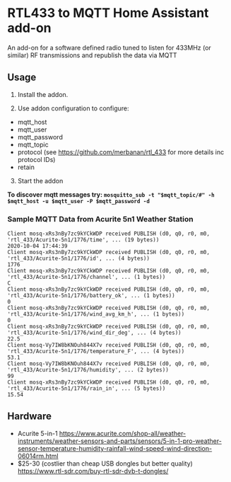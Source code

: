 # RTL433 to MQTT Home Assistant add-on
An add-on for a software defined radio tuned to listen for 433MHz (or similar) RF transmissions and republish the data via MQTT

## Usage

1) Install the addon.

2) Use addon configuration to configure:
- mqtt_host
- mqtt_user
- mqtt_password
- mqtt_topic
- protocol (see https://github.com/merbanan/rtl_433 for more details inc protocol IDs)
- retain


3) Start the addon

**To discover mqtt messages try: ```mosquitto_sub -t "$mqtt_topic/#" -h $mqtt_host -u $mqtt_user -P $mqtt_password -d```**


### Sample MQTT Data from Acurite 5n1 Weather Station
```
Client mosq-xRs3nBy7zc9kYCkWDP received PUBLISH (d0, q0, r0, m0, 'rtl_433/Acurite-5n1/1776/time', ... (19 bytes))
2020-10-04 17:44:39
Client mosq-xRs3nBy7zc9kYCkWDP received PUBLISH (d0, q0, r0, m0, 'rtl_433/Acurite-5n1/1776/id', ... (4 bytes))
1776
Client mosq-xRs3nBy7zc9kYCkWDP received PUBLISH (d0, q0, r0, m0, 'rtl_433/Acurite-5n1/1776/channel', ... (1 bytes))
C
Client mosq-xRs3nBy7zc9kYCkWDP received PUBLISH (d0, q0, r0, m0, 'rtl_433/Acurite-5n1/1776/battery_ok', ... (1 bytes))
0
Client mosq-xRs3nBy7zc9kYCkWDP received PUBLISH (d0, q0, r0, m0, 'rtl_433/Acurite-5n1/1776/wind_avg_km_h', ... (1 bytes))
0
Client mosq-xRs3nBy7zc9kYCkWDP received PUBLISH (d0, q0, r0, m0, 'rtl_433/Acurite-5n1/1776/wind_dir_deg', ... (4 bytes))
22.5
Client mosq-Vy7IW8bKNOuh844X7v received PUBLISH (d0, q0, r0, m0, 'rtl_433/Acurite-5n1/1776/temperature_F', ... (4 bytes))
53.1
Client mosq-Vy7IW8bKNOuh844X7v received PUBLISH (d0, q0, r0, m0, 'rtl_433/Acurite-5n1/1776/humidity', ... (2 bytes))
99
Client mosq-xRs3nBy7zc9kYCkWDP received PUBLISH (d0, q0, r0, m0, 'rtl_433/Acurite-5n1/1776/rain_in', ... (5 bytes))
15.54
```

## Hardware
- Acurite 5-in-1 https://www.acurite.com/shop-all/weather-instruments/weather-sensors-and-parts/sensors/5-in-1-pro-weather-sensor-temperature-humidity-rainfall-wind-speed-wind-direction-06014rm.html
- $25-30 (costlier than cheap USB dongles but better quality) https://www.rtl-sdr.com/buy-rtl-sdr-dvb-t-dongles/